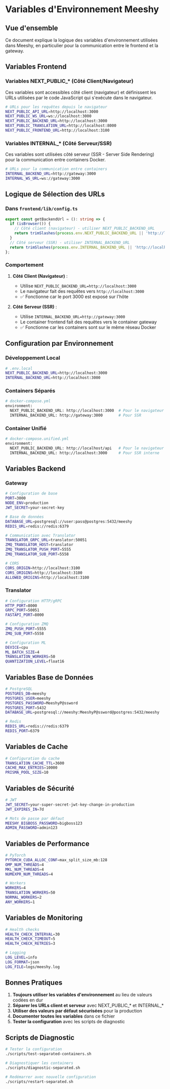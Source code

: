 # Variables d'Environnement Meeshy

## Vue d'ensemble

Ce document explique la logique des variables d'environnement utilisées dans Meeshy, en particulier pour la communication entre le frontend et la gateway.

## Variables Frontend

### Variables NEXT_PUBLIC_* (Côté Client/Navigateur)

Ces variables sont accessibles côté client (navigateur) et définissent les URLs utilisées par le code JavaScript qui s'exécute dans le navigateur.

```bash
# URLs pour les requêtes depuis le navigateur
NEXT_PUBLIC_API_URL=http://localhost:3000
NEXT_PUBLIC_WS_URL=ws://localhost:3000
NEXT_PUBLIC_BACKEND_URL=http://localhost:3000
NEXT_PUBLIC_TRANSLATION_URL=http://localhost:8000
NEXT_PUBLIC_FRONTEND_URL=http://localhost:3100
```

### Variables INTERNAL_* (Côté Serveur/SSR)

Ces variables sont utilisées côté serveur (SSR - Server Side Rendering) pour la communication entre containers Docker.

```bash
# URLs pour la communication entre containers
INTERNAL_BACKEND_URL=http://gateway:3000
INTERNAL_WS_URL=ws://gateway:3000
```

## Logique de Sélection des URLs

### Dans `frontend/lib/config.ts`

```typescript
export const getBackendUrl = (): string => {
  if (isBrowser()) {
    // Côté client (navigateur) - utiliser NEXT_PUBLIC_BACKEND_URL
    return trimSlashes(process.env.NEXT_PUBLIC_BACKEND_URL || 'http://localhost:3000');
  }
  // Côté serveur (SSR) - utiliser INTERNAL_BACKEND_URL
  return trimSlashes(process.env.INTERNAL_BACKEND_URL || 'http://localhost:3000');
};
```

### Comportement

1. **Côté Client (Navigateur)** :
   - Utilise `NEXT_PUBLIC_BACKEND_URL=http://localhost:3000`
   - Le navigateur fait des requêtes vers `http://localhost:3000`
   - ✅ Fonctionne car le port 3000 est exposé sur l'hôte

2. **Côté Serveur (SSR)** :
   - Utilise `INTERNAL_BACKEND_URL=http://gateway:3000`
   - Le container frontend fait des requêtes vers le container gateway
   - ✅ Fonctionne car les containers sont sur le même réseau Docker

## Configuration par Environnement

### Développement Local

```bash
# .env.local
NEXT_PUBLIC_BACKEND_URL=http://localhost:3000
INTERNAL_BACKEND_URL=http://localhost:3000
```

### Containers Séparés

```bash
# docker-compose.yml
environment:
  NEXT_PUBLIC_BACKEND_URL: http://localhost:3000  # Pour le navigateur
  INTERNAL_BACKEND_URL: http://gateway:3000       # Pour SSR
```

### Container Unifié

```bash
# docker-compose.unified.yml
environment:
  NEXT_PUBLIC_BACKEND_URL: http://localhost/api   # Pour le navigateur
  INTERNAL_BACKEND_URL: http://localhost:3000     # Pour SSR interne
```

## Variables Backend

### Gateway

```bash
# Configuration de base
PORT=3000
NODE_ENV=production
JWT_SECRET=your-secret-key

# Base de données
DATABASE_URL=postgresql://user:pass@postgres:5432/meeshy
REDIS_URL=redis://redis:6379

# Communication avec Translator
TRANSLATOR_GRPC_URL=translator:50051
ZMQ_TRANSLATOR_HOST=translator
ZMQ_TRANSLATOR_PUSH_PORT=5555
ZMQ_TRANSLATOR_SUB_PORT=5558

# CORS
CORS_ORIGIN=http://localhost:3100
CORS_ORIGINS=http://localhost:3100
ALLOWED_ORIGINS=http://localhost:3100
```

### Translator

```bash
# Configuration HTTP/gRPC
HTTP_PORT=8000
GRPC_PORT=50051
FASTAPI_PORT=8000

# Configuration ZMQ
ZMQ_PUSH_PORT=5555
ZMQ_SUB_PORT=5558

# Configuration ML
DEVICE=cpu
ML_BATCH_SIZE=4
TRANSLATION_WORKERS=50
QUANTIZATION_LEVEL=float16
```

## Variables Base de Données

```bash
# PostgreSQL
POSTGRES_DB=meeshy
POSTGRES_USER=meeshy
POSTGRES_PASSWORD=MeeshyP@ssword
POSTGRES_PORT=5432
DATABASE_URL=postgresql://meeshy:MeeshyP@ssword@postgres:5432/meeshy

# Redis
REDIS_URL=redis://redis:6379
REDIS_PORT=6379
```

## Variables de Cache

```bash
# Configuration du cache
TRANSLATION_CACHE_TTL=3600
CACHE_MAX_ENTRIES=10000
PRISMA_POOL_SIZE=10
```

## Variables de Sécurité

```bash
# JWT
JWT_SECRET=your-super-secret-jwt-key-change-in-production
JWT_EXPIRES_IN=7d

# Mots de passe par défaut
MEESHY_BIGBOSS_PASSWORD=bigboss123
ADMIN_PASSWORD=admin123
```

## Variables de Performance

```bash
# PyTorch
PYTORCH_CUDA_ALLOC_CONF=max_split_size_mb:128
OMP_NUM_THREADS=4
MKL_NUM_THREADS=4
NUMEXPR_NUM_THREADS=4

# Workers
WORKERS=4
TRANSLATION_WORKERS=50
NORMAL_WORKERS=2
ANY_WORKERS=1
```

## Variables de Monitoring

```bash
# Health checks
HEALTH_CHECK_INTERVAL=30
HEALTH_CHECK_TIMEOUT=5
HEALTH_CHECK_RETRIES=3

# Logging
LOG_LEVEL=info
LOG_FORMAT=json
LOG_FILE=logs/meeshy.log
```

## Bonnes Pratiques

1. **Toujours utiliser les variables d'environnement** au lieu de valeurs codées en dur
2. **Séparer les URLs client et serveur** avec NEXT_PUBLIC_* et INTERNAL_*
3. **Utiliser des valeurs par défaut sécurisées** pour la production
4. **Documenter toutes les variables** dans ce fichier
5. **Tester la configuration** avec les scripts de diagnostic

## Scripts de Diagnostic

```bash
# Tester la configuration
./scripts/test-separated-containers.sh

# Diagnostiquer les containers
./scripts/diagnostic-separated.sh

# Redémarrer avec nouvelle configuration
./scripts/restart-separated.sh
```
